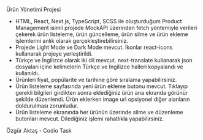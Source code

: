 Ürün Yönetimi Projesi

- HTML, React, Next.js, TypeScript, SCSS ile oluşturduğum Product Management isimli projede MockAPI üzerinden fetch yöntemiyle verileri çekerek ürün listeleme, ürün güncelleme, ürün silme ve ürün ekleme işlemlerini anlık olarak gerçekleştirebilirsiniz.
- Projede Light Mode ve Dark Mode mevcut. İkonlar react-icons kullanarak projeye yerleştirildi.
- Türkçe ve İngilizce olarak iki dil mevcut. next-translate kullanarak json dosyaları içine kelimelerin Türkçe ve İngilizce halleri kopyalandı ve kullanıldı.
- Ürünleri fiyat, popülarite ve tarihine göre sıralama yapabilirsiniz.
- Ürün listeleme sayfasında yeni ürün ekleme butonu mevcut. Tıklayıp gerekli bilgileri girdikten sonra eklediğiniz ürün ana ekranda görünür şekilde düzenlendi. Ürün eklerken image url opsiyonel diğer alanların doldurulması zorunludur.
- Ürün listeleme ekranında her ürünün üzerinde silme ve düzenleme butonları mevcut. Dilediğiniz işlemi rahatlıkla yapabilirsiniz. 

Özgür Aktaş - Codio Task
    

   
